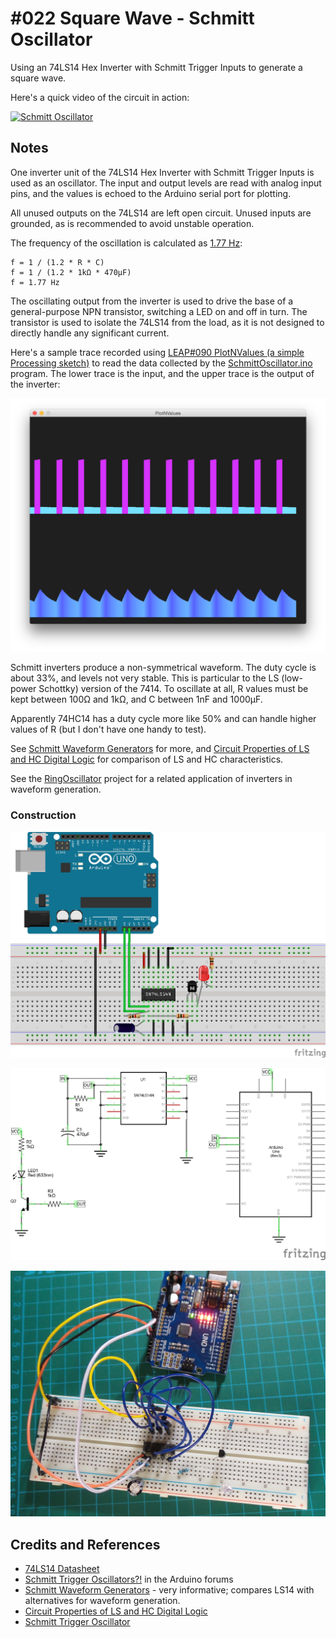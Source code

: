 # #022 Square Wave - Schmitt Oscillator

Using an 74LS14 Hex Inverter with Schmitt Trigger Inputs to generate a square wave.

Here's a quick video of the circuit in action:

[![Schmitt Oscillator](https://img.youtube.com/vi/QV99ATHP2Xs/0.jpg)](https://www.youtube.com/watch?v=QV99ATHP2Xs)

## Notes

One inverter unit of the 74LS14 Hex Inverter with Schmitt Trigger Inputs is used as an oscillator.
The input and output levels are read with analog input pins, and the values is echoed to the Arduino serial port for plotting.

All unused outputs on the 74LS14 are left open circuit. Unused inputs are grounded, as is recommended to avoid unstable operation.

The frequency of the oscillation is calculated as
[1.77 Hz](https://www.wolframalpha.com/input?i=1+%2F+%281.2+*+1k%CE%A9+*+470%C2%B5F%29):

    f = 1 / (1.2 * R * C)
    f = 1 / (1.2 * 1kΩ * 470µF)
    f = 1.77 Hz

The oscillating output from the inverter is used to drive the base of a general-purpose NPN transistor, switching a LED on and off in turn.
The transistor is used to isolate the 74LS14 from the load, as it is not designed to directly handle any significant current.

Here's a sample trace recorded using [LEAP#090 PlotNValues (a simple Processing sketch)](../../../playground/PlotNValues/) to
read the data collected by the [SchmittOscillator.ino](./SchmittOscillator.ino) program.
The lower trace is the input, and the upper trace is the output of the inverter:

![processing trace](./assets/processing_trace.png?raw=true)

Schmitt inverters produce a non-symmetrical waveform. The duty cycle is about 33%, and levels not very stable.
This is particular to the LS (low-power Schottky) version of the 7414.
To oscillate at all, R values must be kept between 100Ω and 1kΩ, and C between 1nF and 1000µF.

Apparently 74HC14 has a duty cycle more like 50% and can handle higher values of R (but I don't have one handy to test).

See [Schmitt Waveform Generators](https://www.electronics-tutorials.ws/waveforms/generators.html) for more, and
[Circuit Properties of LS and HC Digital Logic](https://mysite.du.edu/~etuttle/electron/elect13.htm) for comparison of LS and HC characteristics.

See the [RingOscillator](../RingOscillator/) project for a related application of inverters in waveform generation.

### Construction

![The Breadboard](./assets/SchmittOscillator_bb.jpg?raw=true)

![The Schematic](./assets/SchmittOscillator_schematic.jpg?raw=true)

![The Build](./assets/SchmittOscillator_build.jpg?raw=true)

## Credits and References

* [74LS14 Datasheet](https://www.futurlec.com/74LS/74LS14.shtml)
* [Schmitt Trigger Oscillators?!](https://forum.arduino.cc/t/schmitt-trigger-oscillators/144197) in the Arduino forums
* [Schmitt Waveform Generators](https://www.electronics-tutorials.ws/waveforms/generators.html) - very informative; compares LS14 with alternatives for waveform generation.
* [Circuit Properties of LS and HC Digital Logic](https://mysite.du.edu/~etuttle/electron/elect13.htm)
* [Schmitt Trigger Oscillator](https://electronics-course.com/schmitt-trigger-oscillator)
